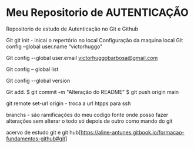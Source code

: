 # Meu Repositorio de AUTENTICAÇÃO
Repositorio de estudo de Autenticação no Git e Github

Git
git init - inicai o repertório no local
Configuração da maquina local
Git config –global user.name “victorhuggo”

Git config --global user.email victorhuggobarbosa@gmail.com

Git config – global list

Git config --global version

Git add.
$ git commit -m "Alteração do README"
$ git push origin main

git remote set-url origin - troca a url htpps para ssh

branchs - são ramificações do meu codigo fonte onde posso fazer alterações sem alterar o todo só depois de outro como mando do git

acervo de estudo git e git hub[https://aline-antunes.gitbook.io/formacao-fundamentos-github#git]